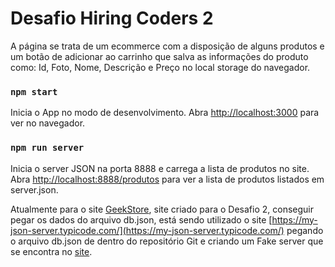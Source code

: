 # Desafio Hiring Coders 2
A página se trata de um ecommerce com a disposição de alguns produtos e um botão de adicionar ao carrinho que salva as informações do produto como: Id, Foto, Nome, Descrição e Preço no local storage do navegador.

### `npm start` 
Inicia o App no modo de desenvolvimento.
Abra [http://localhost:3000](http://localhost:3000) para ver no navegador.

### `npm run server`
Inicia o server JSON na porta 8888 e carrega a lista de produtos no site.
Abra [http://localhost:8888/produtos](http://localhost:8888/produtos) para ver a lista de produtos listados em server.json.

Atualmente para o site [GeekStore](https://store-geek2.netlify.app), site criado para o Desafio 2, conseguir pegar os dados do arquivo db.json, está sendo utilizado o site [https://my-json-server.typicode.com/](https://my-json-server.typicode.com/) pegando o arquivo db.json de dentro do repositório Git e criando um Fake server que se encontra no [site](https://my-json-server.typicode.com/MatCrema/Desafio-Hiring-Coders-2/produtos).
